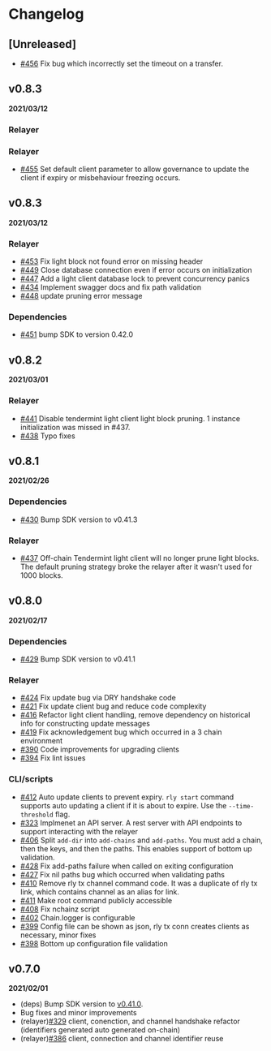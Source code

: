 # Changelog

## [Unreleased]

* [\#456](https://github.com/cosmos/relayer/pull/456) Fix bug which incorrectly set the timeout on a transfer.

## v0.8.3

**2021/03/12**

### Relayer
### Relayer

* [\#455](https://github.com/cosmos/relayer/pull/455) Set default client parameter to allow governance to update the client if expiry or misbehaviour freezing occurs. 

## v0.8.3

**2021/03/12**

### Relayer

* [\#453](https://github.com/cosmos/relayer/pull/453) Fix light block not found error on missing header
* [\#449](https://github.com/cosmos/relayer/pull/449) Close database connection even if error occurs on initialization
* [\#447](https://github.com/cosmos/relayer/pull/447) Add a light client database lock to prevent concurrency panics
* [\#434](https://github.com/cosmos/relayer/pull/434) Implement swagger docs and fix path validation
* [\#448](https://github.com/cosmos/relayer/pull/448) update pruning error message

### Dependencies

* [\#451](https://github.com/cosmos/relayer/pull/451) bump SDK to version 0.42.0


## v0.8.2

**2021/03/01**

### Relayer

* [\#441](https://github.com/cosmos/relayer/pull/441) Disable tendermint light client light block pruning. 1 instance initialization was missed in #437. 
* [\#438](https://github.com/cosmos/relayer/pull/438) Typo fixes

## v0.8.1

**2021/02/26**

### Dependencies

* [\#430](https://github.com/cosmos/relayer/pull/430) Bump SDK version to v0.41.3

### Relayer

* [\#437](https://github.com/cosmos/relayer/pull/437) Off-chain Tendermint light client will no longer prune light blocks. The default pruning strategy broke the relayer after it wasn't used for 1000 blocks. 

## v0.8.0

**2021/02/17**

### Dependencies 

* [\#429](https://github.com/cosmos/relayer/pull/429) Bump SDK version to v0.41.1

### Relayer 

* [\#424](https://github.com/cosmos/relayer/pull/424) Fix update bug via DRY handshake code
* [\#421](https://github.com/cosmos/relayer/pull/421) Fix update client bug and reduce code complexity
* [\#416](https://github.com/cosmos/relayer/pull/416) Refactor light client handling, remove dependency on historical info for constructing update messages
* [\#419](https://github.com/cosmos/relayer/pull/419) Fix acknowledgement bug which occurred in a 3 chain environment
* [\#390](https://github.com/cosmos/relayer/pull/390) Code improvements for upgrading clients
* [\#394](https://github.com/cosmos/relayer/pull/394) Fix lint issues

### CLI/scripts

* [\#412](https://github.com/cosmos/relayer/pull/412) Auto update clients to prevent expiry. `rly start` command supports auto updating a client if it is about to expire. Use the `--time-threshold` flag.
* [\#323](https://github.com/cosmos/relayer/pull/323) Implmenet an API server. A rest server with API endpoints to support interacting with the relayer
* [\#406](https://github.com/cosmos/relayer/pull/406) Split `add-dir` into `add-chains` and `add-paths`. You must add a chain, then the keys, and then the paths. This enables support of bottom up validation.
* [\#428](https://github.com/cosmos/relayer/pull/428) Fix add-paths failure when called on exiting configuration
* [\#427](https://github.com/cosmos/relayer/pull/427) Fix nil paths bug which occurred when validating paths
* [\#410](https://github.com/cosmos/relayer/pull/410) Remove rly tx channel command code. It was a duplicate of rly tx link, which contains channel as an alias for link. 
* [\#411](https://github.com/cosmos/relayer/pull/411) Make root command publicly accessible
* [\#408](https://github.com/cosmos/relayer/pull/408) Fix nchainz script
* [\#402](https://github.com/cosmos/relayer/pull/402) Chain.logger is configurable
* [\#399](https://github.com/cosmos/relayer/pull/399) Config file can be shown as json, rly tx conn creates clients as necessary, minor fixes
* [\#398](https://github.com/cosmos/relayer/pull/398) Bottom up configuration file validation

## v0.7.0

**2021/02/01**

* (deps) Bump SDK version to [v0.41.0](https://github.com/cosmos/cosmos-sdk/releases/tag/v0.41.0).
* Bug fixes and minor improvements
* (relayer)[\#329](https://github.com/cosmos/relayer/issues/329) client, conenction, and channel handshake refactor (identifiers generated auto generated on-chain)
* (relayer)[\#386](https://github.com/cosmos/relayer/pull/386) client, connection and channel identifier reuse
